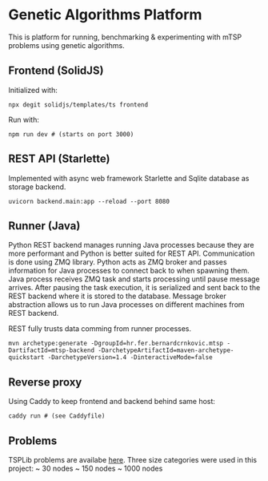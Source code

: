 # Genetic Algorithms Platform
This is platform for running, benchmarking & experimenting with mTSP problems using
genetic algorithms.

## Frontend (SolidJS)
Initialized with:
```shell
npx degit solidjs/templates/ts frontend
```
Run with:
```shell
npm run dev # (starts on port 3000)
```

## REST API (Starlette)
Implemented with async web framework Starlette and Sqlite database as storage backend.
```shell
uvicorn backend.main:app --reload --port 8080
```

## Runner (Java)
Python REST backend manages running Java processes because they are more performant
and Python is better suited for REST API. Communication is done using ZMQ library.
Python acts as ZMQ broker and passes information for Java processes to connect back to
when spawning them. Java process receives ZMQ task and starts processing until
pause message arrives. After pausing the task execution, it is serialized and sent
back to the REST backend where it is stored to the database. Message broker
abstraction allows us to run Java processes on different machines from REST backend.

REST fully trusts data comming from runner processes.

```shell
mvn archetype:generate -DgroupId=hr.fer.bernardcrnkovic.mtsp -DartifactId=mtsp-backend -DarchetypeArtifactId=maven-archetype-quickstart -DarchetypeVersion=1.4 -DinteractiveMode=false
```

## Reverse proxy
Using Caddy to keep frontend and backend behind same host:
```shell
caddy run # (see Caddyfile)
```

## Problems
TSPLib problems are availabe [here](http://comopt.ifi.uni-heidelberg.de/software/TSPLIB95/tsp/).
Three size categories were used in this project:
~ 30 nodes
~ 150 nodes
~ 1000 nodes

